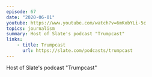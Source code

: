 ```yaml
---
episode: 67
date: "2020-06-01"
youtube: https://www.youtube.com/watch?v=6mKxbYLi-5c
topics: journalism
summary: Host of Slate's podcast "Trumpcast"
links:
    - title: Trumpcast
      url: https://slate.com/podcasts/trumpcast
---
```


Host of Slate's podcast "Trumpcast"
